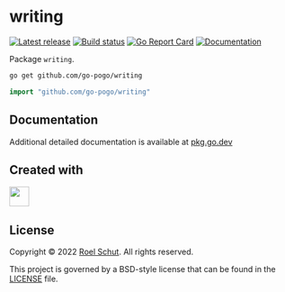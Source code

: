 writing
=======

[![Latest release][latest-release-img]][latest-release-url]
[![Build status][build-status-img]][build-status-url]
[![Go Report Card][report-img]][report-url]
[![Documentation][doc-img]][doc-url]

[latest-release-img]: https://img.shields.io/github/release/go-pogo/writing.svg?label=latest
[latest-release-url]: https://github.com/go-pogo/writing/releases
[build-status-img]: https://github.com/go-pogo/writing/workflows/Test/badge.svg
[build-status-url]: https://github.com/go-pogo/writing/actions?query=workflow%3Test
[report-img]: https://goreportcard.com/badge/github.com/go-pogo/writing
[report-url]: https://goreportcard.com/report/github.com/go-pogo/writing
[doc-img]: https://godoc.org/github.com/go-pogo/writing?status.svg
[doc-url]: https://pkg.go.dev/github.com/go-pogo/writing

Package `writing`.

```sh
go get github.com/go-pogo/writing
```
```go
import "github.com/go-pogo/writing"
```

## Documentation
Additional detailed documentation is available at [pkg.go.dev][doc-url]

## Created with
<a href="https://www.jetbrains.com/?from=go-pogo" target="_blank"><img src="https://resources.jetbrains.com/storage/products/company/brand/logos/GoLand_icon.png" width="35" /></a>

## License
Copyright © 2022 [Roel Schut](https://roelschut.nl). All rights reserved.

This project is governed by a BSD-style license that can be found in the [LICENSE](LICENSE) file.

